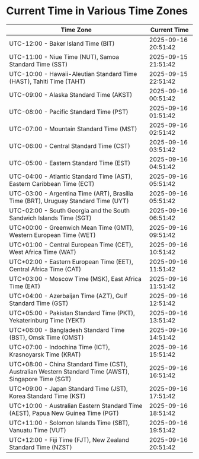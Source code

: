 # Current Time in Various Time Zones

| Time Zone | Current Time |
|-----------|--------------|
| UTC-12:00 - Baker Island Time (BIT) | 2025-09-16 20:51:42 |
| UTC-11:00 - Niue Time (NUT), Samoa Standard Time (SST) | 2025-09-15 21:51:42 |
| UTC-10:00 - Hawaii-Aleutian Standard Time (HAST), Tahiti Time (TAHT) | 2025-09-15 22:51:42 |
| UTC-09:00 - Alaska Standard Time (AKST) | 2025-09-16 00:51:42 |
| UTC-08:00 - Pacific Standard Time (PST) | 2025-09-16 01:51:42 |
| UTC-07:00 - Mountain Standard Time (MST) | 2025-09-16 02:51:42 |
| UTC-06:00 - Central Standard Time (CST) | 2025-09-16 03:51:42 |
| UTC-05:00 - Eastern Standard Time (EST) | 2025-09-16 04:51:42 |
| UTC-04:00 - Atlantic Standard Time (AST), Eastern Caribbean Time (ECT) | 2025-09-16 05:51:42 |
| UTC-03:00 - Argentina Time (ART), Brasília Time (BRT), Uruguay Standard Time (UYT) | 2025-09-16 05:51:42 |
| UTC-02:00 - South Georgia and the South Sandwich Islands Time (SGT) | 2025-09-16 06:51:42 |
| UTC±00:00 - Greenwich Mean Time (GMT), Western European Time (WET) | 2025-09-16 09:51:42 |
| UTC+01:00 - Central European Time (CET), West Africa Time (WAT) | 2025-09-16 10:51:42 |
| UTC+02:00 - Eastern European Time (EET), Central Africa Time (CAT) | 2025-09-16 11:51:42 |
| UTC+03:00 - Moscow Time (MSK), East Africa Time (EAT) | 2025-09-16 11:51:42 |
| UTC+04:00 - Azerbaijan Time (AZT), Gulf Standard Time (GST) | 2025-09-16 12:51:42 |
| UTC+05:00 - Pakistan Standard Time (PKT), Yekaterinburg Time (YEKT) | 2025-09-16 13:51:42 |
| UTC+06:00 - Bangladesh Standard Time (BST), Omsk Time (OMST) | 2025-09-16 14:51:42 |
| UTC+07:00 - Indochina Time (ICT), Krasnoyarsk Time (KRAT) | 2025-09-16 15:51:42 |
| UTC+08:00 - China Standard Time (CST), Australian Western Standard Time (AWST), Singapore Time (SGT) | 2025-09-16 16:51:42 |
| UTC+09:00 - Japan Standard Time (JST), Korea Standard Time (KST) | 2025-09-16 17:51:42 |
| UTC+10:00 - Australian Eastern Standard Time (AEST), Papua New Guinea Time (PGT) | 2025-09-16 18:51:42 |
| UTC+11:00 - Solomon Islands Time (SBT), Vanuatu Time (VUT) | 2025-09-16 19:51:42 |
| UTC+12:00 - Fiji Time (FJT), New Zealand Standard Time (NZST) | 2025-09-16 20:51:42 |

